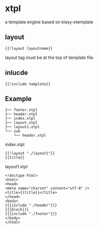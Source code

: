 xtpl
====

a template engine based on kissy-xtemplate

## layout

    {{!layout layoutname}}

layout tag must be at the top of template file.


## inlucde

    {{!include template}}

## Example

    ├── footer.xtpl
    ├── header.xtpl
    ├── index.xtpl
    ├── layout.xtpl
    ├── layout1.xtpl
    └── sub
        └── header.xtpl

index.xtpl

    {{!layout "./layout1"}}
    {{title}}

layout1.xtpl
    
    <!doctype html>
    <html>
    <head>
    <meta name="charset" content="utf-8" />
    <title>{{title}}</title>
    </head>
    <body>
    {{{include "./header"}}}
    {{{block}}}
    {{{include "./footer"}}}
    </body>
    </html>
